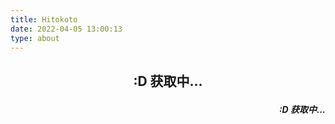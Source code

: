 ```yaml
---
title: Hitokoto
date: 2022-04-05 13:00:13
type: about
---
```


<body>
    <script>
        fetch('https://v1.hitokoto.cn/?c=a&c=b&c=d&c=k')
            .then(response => response.json())
            .then(data => {
                const hitokoto = document.getElementById('hitokoto_text')
                hitokoto.innerText = data.hitokoto
                const from = document.getElementById('hitokoto_from')
                from.href = 'https://hitokoto.cn/?uuid=' + data.uuid
                if(data.from_who == null){
                    from.innerText = "————" + '「' + data.from + '」'
                }else{
                    from.innerText = "————" + data.from_who + '「' + data.from + '」'
                }
            })
            .catch(console.error)
    </script>
    <h2 align="center">
        <p  id="hitokoto_text">:D 获取中...</p>
    </h2>
    <h5 align="right" >
        <a style="text-decoration: none;" href="#" id="hitokoto_from">:D 获取中...</a>
    </h5>
    
</body>